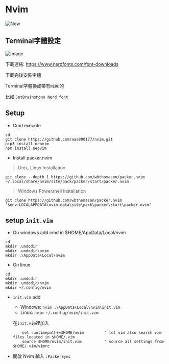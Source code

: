 # Nvim
![Now](https://github.com/aaa890177/nvim/assets/127286236/c38af9c3-32e5-42eb-8e6a-6c193cd2e959)
## Terminal字體設定
![image](https://github.com/aaa890177/nvim/assets/127286236/d813b1f6-4bf4-4355-991d-d02bd6061970)

下載連結: https://www.nerdfonts.com/font-downloads

下載完後安裝字體
  
Terminal字體換成帶有`NERD`的
  
比如 `JetBrainsMono Nerd font`

## Setup
- Cmd execute

```shell
cd
git clone https://github.com/aaa890177/nvim.git
pip3 install neovim
npm install neovim
```
- Install packer.nvim
> Unix, Linux Installation

```shell
git clone --depth 1 https://github.com/wbthomason/packer.nvim ~/.local/share/nvim/site/pack/packer/start/packer.nvim
```
> Windows Powershell Installation

```shell
git clone https://github.com/wbthomason/packer.nvim "$env:LOCALAPPDATA\nvim-data\site\pack\packer\start\packer.nvim"
```

## setup `init.vim`
- On windows add cmd in $HOME/AppData/Local/nvim

```shell
cd
mkdir .undodir
mkdir .undodir\nvim
mkdir .\AppData\Local\nvim
```        


- On linux
```shell
cd
mkdir .undodir
mkdir .undodir/nvim
mkdir ~/.config/nvim
```

- `init.vim` add
    - Windows:  `nvim .\AppData\Local\nvim\init.vim`
    - Linux:    `nvim ~/.config/nvim/init.vim`
    
    在`init.vim`裡加入

          set runtimepath+=$HOME/nvim         " let vim also search vim files located in $HOME/.vim
          source $HOME/nvim/init.vim          " source all settings from $HOME/.vim/vimrc
- 開啟 Nvim 輸入 `:PackerSync`


